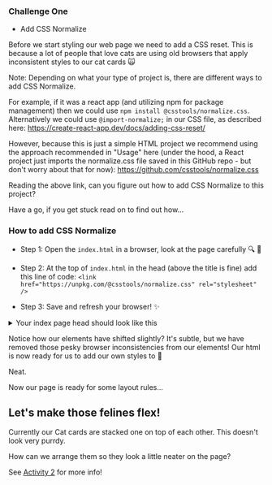 
### Challenge One

- Add CSS Normalize

Before we start styling our web page we need to add a CSS reset. This is because a lot of people that love cats are using old browsers that apply inconsistent styles to our cat cards 🙀

Note: Depending on what your type of project is, there are different ways to add CSS Normalize. 

For example, if it was a react app (and utilizing npm for package management) then we could use `npm install @csstools/normalize.css`. Alternatively we could use `@import-normalize;` in our CSS file, as described here: https://create-react-app.dev/docs/adding-css-reset/

However, because this is just a simple HTML project we recommend using the approach recommended in "Usage" here (under the hood, a React project just imports the normalize.css file saved in this GitHub repo - but don't worry about that for now):
https://github.com/csstools/normalize.css

Reading the above link, can you figure out how to add CSS Normalize to this project? 

Have a go, if you get stuck read on to find out how...

### How to add CSS Normalize 

- Step 1: Open the `index.html` in a browser, look at the page carefully 🔍 👀

- Step 2: At the top of `index.html` in the head (above the title is fine) add this line of code: 
`<link href="https://unpkg.com/@csstools/normalize.css" rel="stylesheet" />`
 
- Step 3: Save and refresh your browser! ✨

<details>
<summary>Your index page head should look like this</summary>
<pre>

```
<head>
    <meta charset="UTF-8">
    <meta http-equiv="X-UA-Compatible" content="IE=edge">
    <meta name="viewport" content="width=device-width, initial-scale=1.0">
    <link rel="stylesheet" href="style.css">
    <link href="https://unpkg.com/@csstools/normalize.css" rel="stylesheet" />
    <title>CSS Responsive Web Design & Key Concepts</title>
</head>
```
</pre>
</details>

Notice how our elements have shifted slightly? It's subtle, but we have removed those pesky browser inconsistencies from our elements! Our html is now ready for us to add our own styles to 🙌

Neat. 

Now our page is ready for some layout rules...

## Let's make those felines flex! 

Currently our Cat cards are stacked one on top of each other. This doesn't look very purrdy. 

How can we arrange them so they look a little neater on the page?

See [Activity 2](./activity-2.md) for more info!
